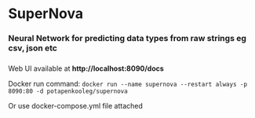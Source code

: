 # SuperNova

### Neural Network for predicting data types from raw strings eg csv, json etc
###

Web UI available at **http://localhost:8090/docs**

Docker run command: `docker run --name supernova --restart always -p 8090:80 -d potapenkooleg/supernova` 

Or use docker-compose.yml file attached 
